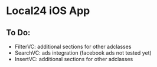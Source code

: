 # Local24 iOS App


## To Do:

- FilterVC: additional sections for other adclasses
- SearchVC: ads integration (facebook ads not tested yet)
- InsertVC: additional sections for other adclasses
